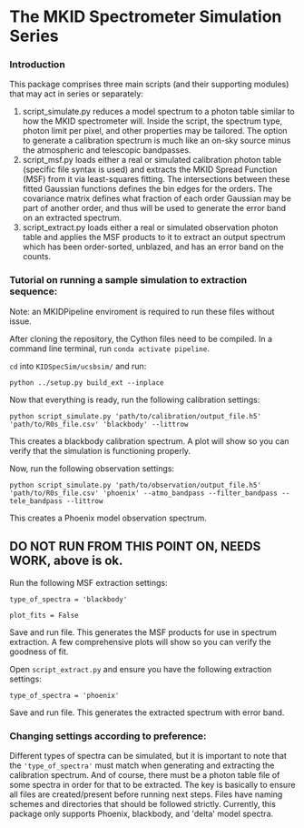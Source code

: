 # The MKID Spectrometer Simulation Series

### Introduction

This package comprises three main scripts (and their supporting modules) that may act in series or separately:
1) script_simulate.py reduces a model spectrum to a photon table similar to how the MKID spectrometer will.
Inside the script, the spectrum type, photon limit per pixel, and other properties may be tailored.
The option to generate a calibration spectrum is much like an on-sky source minus the atmospheric and telescopic
bandpasses.
2) script_msf.py loads either a real or simulated calibration photon table (specific file syntax is used) and extracts
the MKID Spread Function (MSF) from it via least-squares fitting. The intersections between these fitted Gaussian
functions defines the bin edges for the orders. The covariance matrix defines what fraction of each 
order Gaussian may be part of another order, and thus will be used to generate the error band on an extracted spectrum.
3) script_extract.py loads either a real or simulated observation photon table and applies
the MSF products to it to extract an output spectrum which has been order-sorted, unblazed, and has an error band
on the counts.

### Tutorial on running a sample simulation to extraction sequence:

Note: an MKIDPipeline enviroment is required to run these files without issue.

After cloning the repository, the Cython files need to be compiled.
In a command line terminal, run `conda activate pipeline`.

`cd` into `KIDSpecSim/ucsbsim/` and run:

`python ../setup.py build_ext --inplace`

Now that everything is ready, run the following calibration settings:

`python script_simulate.py 'path/to/calibration/output_file.h5' 'path/to/R0s_file.csv' 'blackbody' --littrow`

This creates a blackbody calibration spectrum. A plot will show so you can
verify that the simulation is functioning properly.

Now, run the following observation settings:

`python script_simulate.py 'path/to/observation/output_file.h5' 'path/to/R0s_file.csv' 'phoenix' --atmo_bandpass --filter_bandpass --tele_bandpass --littrow`

This creates a Phoenix model observation spectrum.

## DO NOT RUN FROM THIS POINT ON, NEEDS WORK, above is ok.
Run the following MSF extraction settings:

`type_of_spectra = 'blackbody'`

`plot_fits = False`

Save and run file. This generates the MSF products for use in spectrum extraction.
A few comprehensive plots will show so you can verify the goodness of fit.

Open `script_extract.py` and ensure you have the following extraction settings:

`type_of_spectra = 'phoenix'`

Save and run file. This generates the extracted spectrum with error band.

### Changing settings according to preference:

Different types of spectra can be simulated, but it is important to note that the 
`'type_of_spectra'` must match when generating and extracting the calibration spectrum. 
And of course, there must be a photon table file of some spectra in order for that to be extracted. 
The key is basically to ensure all files are created/present before running next steps. 
Files have naming schemes and directories that should be followed strictly.
Currently, this package only supports Phoenix, blackbody, and 'delta' model spectra.